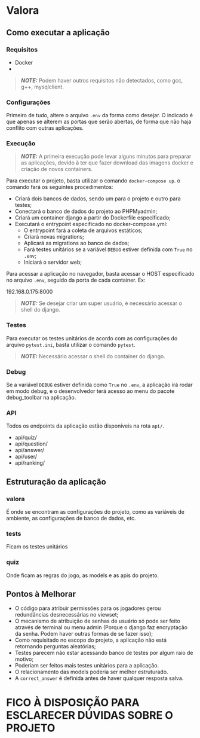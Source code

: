 # **Valora**
## **Como executar a aplicação**
### **Requisitos**

* Docker
* 

> **_NOTE:_**  Podem haver outros requisitos não detectados, como gcc, g++, mysqlclient.

### **Configurações**

Primeiro de tudo, altere o arquivo `.env` da forma como desejar. O indicado é que apenas se alterem as portas que serão abertas, de forma que não haja conflito com outras aplicações.

### **Execução**

> **_NOTE:_**  A primeira execução pode levar alguns minutos para preparar as aplicações, devido à ter que fazer download das imagens docker e criação de novos containers.

Para executar o projeto, basta utilizar o comando `docker-compose up`.
o comando fará os seguintes procedimentos:

* Criará dois bancos de dados, sendo um para o projeto e outro para testes;
* Conectará o banco de dados do projeto ao PHPMyadmin;
* Criará um container django a partir do Dockerfile especificado;
* Executará o entrypoint especificado no docker-compose.yml:
  * O entrypoint fará a coleta de arquivos estáticos;
  * Criará novas migrations;
  * Aplicará as migrations ao banco de dados;
  * Fará testes unitários se a variável `DEBUG` estiver definida com `True` no `.env`;
  * Iniciará o servidor web;


Para acessar a aplicação no navegador, basta acessar o HOST especificado no arquivo `.env`, seguido da porta de cada container. Ex:

192.168.0.175:8000

> **_NOTE:_**  Se desejar criar um super usuário, é necessário acessar o shell do django.

### **Testes**

Para executar os testes unitários de acordo com as configurações do arquivo `pytest.ini`, basta utilizar o comando `pytest`.

> **_NOTE:_**  Necessário acessar o shell do container do django.


### **Debug**

Se a variável `DEBUG` estiver definida como `True` no `.env`, a aplicação irá rodar em modo debug, e o desenvolvedor terá acesso ao menu do pacote debug_toolbar na aplicação.


### **API**

Todos os endpoints da aplicação estão disponíveis na rota `api/`.

* api/quiz/
* api/question/
* api/answer/
* api/user/
* api/ranking/


## **Estruturação da aplicação**
### **valora**

É onde se encontram as configurações do projeto, como as variáveis de ambiente, as configurações de banco de dados, etc.

### **tests**

Ficam os testes unitários

### **quiz**

Onde ficam as regras do jogo, as models e as apis do projeto.


## **Pontos à Melhorar**

* O código para atribuir permissões para os jogadores gerou redundâncias desnecessárias no viewset;
* O mecanismo de atribuição de senhas de usuário só pode ser feito através de terminal ou menu admin (Porque o django faz encryptação da senha. Podem haver outras formas de se fazer isso);
* Como requisitado no escopo do projeto, a aplicação não está retornando perguntas aleatórias;
* Testes parecem não estar acessando banco de testes por algum raio de motivo;
* Poderiam ser feitos mais testes unitários para a aplicação.
* O relacionamento das models poderia ser melhor estruturado.
* A `correct_answer` é definida antes de haver qualquer resposta salva.


# FICO À DISPOSIÇÃO PARA ESCLARECER DÚVIDAS SOBRE O PROJETO